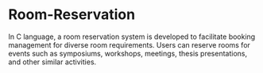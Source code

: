# Room-Reservation
In C language, a room reservation system is developed to facilitate booking management for diverse room requirements. Users can reserve rooms for events such as symposiums, workshops, meetings, thesis presentations, and other similar activities.
